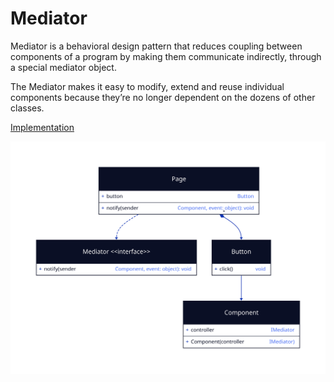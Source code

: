# Mediator

Mediator is a behavioral design pattern that reduces coupling between components of a program by making them communicate indirectly, through a special mediator object.

The Mediator makes it easy to modify, extend and reuse individual components because they’re no longer dependent on the dozens of other classes.

[Implementation](mediator.ts)

![Mediator](mediator.svg)
